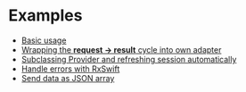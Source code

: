 Examples
========

* [Basic usage](Basic.md)
* [Wrapping the **request -> result** cycle into own adapter](WrappingInAdapter.md)
* [Subclassing Provider and refreshing session automatically](SubclassingProvider.md)
* [Handle errors with RxSwift](RxSwiftErrorHandling.md)
* [Send data as JSON array](DataAsJSONArray.md)

